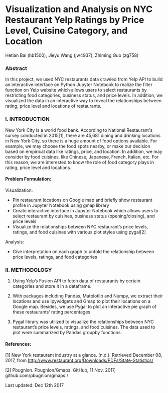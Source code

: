 # Visualization and Analysis on NYC Restaurant Yelp Ratings by Price Level, Cuisine Category, and Location
Hetian Bai (hb1500), Jieyu Wang (jw4937), Zhiming Guo (zg758)

### Abstract 
In this project, we used NYC restaurants data crawled from Yelp API to build an interactive interface on Python Jupyter Notebook to realize the filter function on Yelp website which allows users to select restaurants by restricting food categories, business status, and price levels. In addition, we visualized the data in an interactive way to reveal the relationships between rating, price level and locations of restaurants. 
 
### I. INTRODUCTION
New York City is a world food bank. According to National Restaurant's survey conducted in 2015[1], there are 45,681 dining and drinking locations in New York City, so there is a huge amount of food options available. For example, we may choose the food spots nearby, or make our decision based on empirical data like ratings, price, and location. In addition, we may consider by food cuisines, like Chinese, Japanese, French, Italian, etc. For this reason, we are interested to know the role of food category plays in rating, price level and locations. 
 
#### Problem Formulation: 

Visualization: 
* Pin restaurant locations on Google map and briefly show restaurant profile in Jupyter Notebook using gmap library
* Create interactive interface in Jupyter Notebook which allows users to select restaurant by cuisines, business status (opening/closing), and price levels
* Visualize the relationships between NYC restaurant’s price levels, ratings, and food cuisines with various plot styles using pygal[2]

Analysis: 
* Give interpretation on each graph to unfold the relationship between price levels, ratings, and food categories 
 
### II. METHODOLOGY
1. Using Yelp’s Fusion API to fetch data of restaurants by certain categories and store it in a dataframe. 

2. With packages including Pandas, Matplotlib and Numpy, we extract their locations and use Ipywidgets and Gmap to plot their locations on a Google map. Besides, we use Pygal to plot an interactive pie graph of these restaurants’ rating percentages

3. Pygal library was utilized to visualize the relationships between NYC restaurant’s price levels, ratings, and food cuisines. The data used to plot were summarized by Pandas groupby functions. 

#### References:
[1] New York restaurant industry at a glance. (n.d.). Retrieved December 08, 2017, from http://www.restaurant.org/Downloads/PDFs/State-Statistics/

[2] Pbugnion. Pbugnion/Gmaps. GitHub, 11 Nov. 2017, github.com/pbugnion/gmaps./

Last updated: Dec 12th 2017

